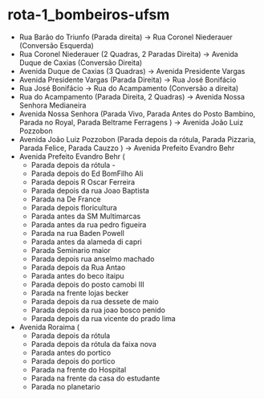 # rota-1_bombeiros-ufsm

- Rua Barão do Triunfo (Parada direita) -> Rua Coronel Niederauer (Conversão Esquerda)
- Rua Coronel Niederauer (2 Quadras, 2 Paradas Direita) -> Avenida Duque de Caxias (Conversão Direita)
- Avenida Duque de Caxias (3 Quadras) -> Avenida Presidente Vargas
- Avenida Presidente Vargas (Parada Direita) -> Rua José Bonifácio
- Rua José Bonifácio -> Rua do Acampamento (Conversão a direita)
- Rua do Acampamento (Parada Direita, 2 Quadras) -> Avenida Nossa Senhora Medianeira
- Avenida Nossa Senhora (Parada Vivo, Parada Antes do Posto Bambino, Parada no Royal, Parada Beltrame Ferragens ) -> Avenida João Luiz Pozzobon
- Avenida João Luiz Pozzobon (Parada depois da rótula, Parada Pizzaria, Parada Felice, Parada Cauzzo ) -> Avenida Prefeito Evandro Behr
- Avenida Prefeito Evandro Behr (
  - Parada depois da rótula -
  - Parada depois do Ed BomFilho Ali
  - Parada depois R Oscar Ferreira  
  - Parada depois da rua Joao Baptista  
  - Parada na De France  
  - Parada depois floricultura
  - Parada antes da SM Multimarcas
  - Parada antes da rua pedro figueira
  - Parada na rua Baden Powell
  - Parada antes da alameda di capri
  - Parada Seminario maior
  - Parada depois rua anselmo machado
  - Parada depois da Rua Antao
  - Parada antes do beco itaipu
  - Parada depois do posto camobi III
  - Parada na frente lojas becker
  - Parada depois da rua dessete de maio
  - Parada depois da rua joao bosco penido
  - Parada depois da rua vicente do prado lima
- Avenida Roraima (
  - Parada depois da rótula
  - Parada depois da rótula da faixa nova
  - Parada antes do portico
  - Parada depois do portico
  - Parada na frente do Hospital
  - Parada na frente da casa do estudante
  - Parada no planetario
